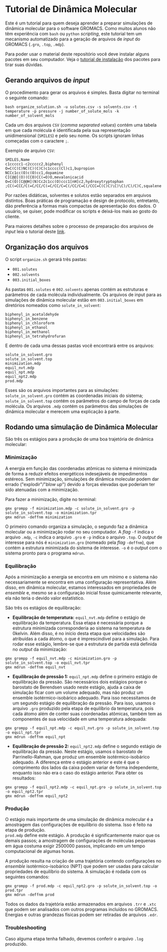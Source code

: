 # Tutorial de Dinâmica Molecular

Este é um tutorial para quem deseja aprender a preparar simulações de dinâmica
molecular para o software GROMACS. Como muitos alunos não têm experiência com
`bash` ou `python` _scripting_, este tutorial tem um mecanismo automatizado para
 a geração de arquivos de _input_ do GROMACS (`.gro`, `.top`, `.mdp`).

Para poder usar o material deste repositório você deve instalar alguns pacotes
em seu computador. Veja o [tutorial de instalação](zzz.markdown/install.md) dos
pacotes para tirar suas dúvidas.

## Gerando arquivos de _input_

O procedimento para gerar os arquivos é simples. Basta digitar no terminal o
seguinte comando:

```
bash organize_solution.sh -u solutes.csv -s solvents.csv -t temperature -p pressure -j number_of_solute_mols -k number_of_solvent_mols
```

Cada um dos arquivos `CSV` (_comma separated values_) contém uma tabela em que
cada molécula é identificada pela sua representação unidimensional (`SMILES`) e
pelo seu nome. Os scripts ignoram linhas começadas com o caractere `;`.

Exemplo de arquivo `CSV`:
```
SMILES,Name
c1ccccc1-c2ccccc2,biphenyl
O=C(C(C)NC(C)(C)C)c1cccc(Cl)c1,bupropion
NCCc1cc(O)c(O)cc1,dopamine
C[C@@](O)(CCO)CC(=O)O,mevalonicacid
O=C(O)[C@@H](N)Cc2c1cc(O)ccc1[nH]c2,hydroxytryptophan
;CC(=CCC/C(=C/CC/C(=C/CC/C=C(/CC/C=C(/CCC=C(C)C)\C)\C)/C)/C)C,squalene
```

Por razões didáticas, solventes e solutos estão separados em arquivos distintos.
Boas práticas de programação e design de protocolo, entretanto, dão preferência
a formas mais compactas de apresentação dos dados. O usuário, se quiser, pode
modificar os scripts e deixá-los mais ao gosto do cliente.

Para maiores detalhes sobre o processo de preparação dos arquivos de _input_ leia 
o tutorial deste [link](https://github.com/gduarter/setup_md/blob/master/zzz.markdown/small_molecule_prep.md).

## Organização dos arquivos

O script `organize.sh` gerará três pastas:

- `001.solutes`
- `002.solvents`
- `003.initial_boxes`

As pastas `001.solutes` e `002.solvents` apenas contém as estruturas e parâmetros
de cada molécula individualmente. Os arquivos de input para as simulações de
dinâmica molecular estão em `003.initial_boxes` em diretórios nomeados como
`solute_in_solvent`:

```
biphenyl_in_acetaldehyde         
biphenyl_in_benzene              
biphenyl_in_chloroform           
biphenyl_in_ethanol              
biphenyl_in_methanol             
biphenyl_in_tetrahydrofuran      
```

E dentro de cada uma dessas pastas você encontrará entre os arquivos:
```
solute_in_solvent.gro
solute_in_solvent.top
minimization.mdp
equil_nvt.mdp
equil_npt.mdp
equil_npt2.mdp
prod.mdp
```
Esses são os arquivos importantes para as simulações: `solute_in_solvent.gro`
contém as coordenadas iniciais do sistema; `solute_in_solvent.top` contém os
parâmetros do campo de forças de cada molécula. Os arquivos `.mdp` contém os
parâmetros das simulações de dinâmica molecular e merecem uma explicação à parte.

## Rodando uma simulação de Dinâmica Molecular

São três os estágios para a produção de uma boa trajetória de dinâmica
molecular:

### Minimização
A energia em função das coordenadas atômicas no sistema é
minimizada de forma a reduzir efeitos energéticos indesejáveis de impedimentos
estéreos. Sem minimização, simulações de dinâmica molecular podem dar errado
("explodir"/"_blow up_") devido a forças elevadas que poderiam ter sido atenuadas
com a minimização.

Para fazer a minimização, digite no terminal:

```
gmx grompp -f minimization.mdp -c solute_in_solvent.gro -p solute_in_solvent.top -o minimization.tpr
gmx mdrun -deffnm minimization
```

O primeiro comando organiza a simulação, o segundo faz a dinâmica molecular ou
a minimização rodar no seu computador. A _flag_ `-f` indica o arquivo `.mdp`,
`-c` indica o arquivo `.gro` e `-p` indica o arquivo `.top`. O _output_ de
interesse para nós é `minimization.gro` (nomeado pela _flag_ `-deffnm`), que
contém a estrutura minimizada do sistema de interesse. `-o` é o _output_ com o
sistema pronto para o programa `mdrun`.

### Equilibração
Após a minimização a energia se encontra em um mínimo e o sistema
não necessariamente se encontra em uma configuração representativa. Além disso,
em dinâmica molecular, estamos interessados em propriedades de _ensemble_ e, mesmo
se a configuração inicial fosse quimicamente relevante, ela não teria o devido
valor estatístico.

São três os estágios de equilibração:
- __Equilibração de temperatura:__ `equil_nvt.mdp` define o estágio de equilibração
 da temperatura. Essa etapa é necessária porque a estrutura minimizada corresponderia
 ao sistema na temperatura de $0 \text{kelvin}$. Além disso, é no início desta etapa
 que velocidades são atribuídas a cada átomo, o que é imprescindível para a simulação.
 Para rodar esse estágio, lembre-se que a estrutura de partida está definida no
 _output_ da minimização:
 ```
 gmx grompp -f equil_nvt.mdp -c minimization.gro -p solute_in_solvent.top -o equil_nvt.tpr
 gmx mdrun -deffnm equil_nvt
 ```

- __Equilibração de pressão 1:__ `equil_npt.mdp` define o primeiro estágio de
equilibração da pressão. São necessários dois estágios porque o barostato de Berendsen
usado neste estágio, ajuda a caixa de simulação ficar com um volume adequado, mas
não produz um ensemble isotérmico-isobárico adequado. Para isso necessitamos de um
segundo estágio de equilibração da pressão. Para isso, usamos o arquivo `.gro`
produzido pela etapa de equilíbrio da temperatura, pois cada átomo além de conter
suas coordenadas atômicas, também tem as componentes de sua velocidade em uma
temperatura adequada:
```
gmx grompp -f equil_npt.mdp -c equil_nvt.gro -p solute_in_solvent.top -o equil_npt.tpr
gmx mdrun -deffnm equil_npt
```

- __Equilibração de pressão 2:__ `equil_npt2.mdp` define o segundo estágio de
equilibração da pressão. Neste estágio, usamos o barostato de Parrinello-Rahman,
que produz um ensemble isotérmico-isobárico adequado. A diferença entre o estágio
anterior e este é que o comprimento dos lados da caixa podem variar de forma
independente, enquanto isso não era o caso do estágio anterior. Para obter os
resultados:
```
gmx grompp -f equil_npt2.mdp -c equil_npt.gro -p solute_in_solvent.top -o equil_npt2.tpr
gmx mdrun -deffnm equil_npt2
```

### Produção

O estágio mais importante de uma simulação de dinâmica molecular é a amostragem
das configurações de equilíbrio do sistema. Isso é feito na etapa de produção.  
`prod.mdp` define este estágio. A produção é significantemente maior que os
demais passos; a amostragem de configurações de moléculas pequenas em água
costuma exigir 2500000 passos, implicando em um tempo computacional de algumas
horas.

A produção resulta na criação de uma trajetória contendo configurações no _ensemble_
isotérmico-isobárico (NPT) que podem ser usadas para calcular propriedades de
equilíbrio do sistema. A simulação é rodada com os seguintes comandos:
```
gmx grompp -f prod.mdp -c equil_npt2.gro -p solute_in_solvent.top -o prod.tpr
gmx mdrun -deffnm prod
```

Todos os dados da trajetória estão armazenados em arquivos `.trr` e
`.xtc` que podem ser analisados com outros programas incluídos no GROMACS. Energias
e outras grandezas físicas podem ser retiradas de arquivos `.edr`.

### Troubleshooting
Caso alguma etapa tenha falhado, devemos conferir o arquivo `.log` produzido.
